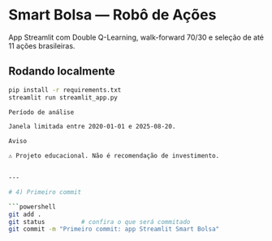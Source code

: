 # Smart Bolsa — Robô de Ações

App Streamlit com Double Q-Learning, walk-forward 70/30 e seleção de até 11 ações brasileiras.

## Rodando localmente
```bash
pip install -r requirements.txt
streamlit run streamlit_app.py

Período de análise

Janela limitada entre 2020-01-01 e 2025-08-20.

Aviso

⚠️ Projeto educacional. Não é recomendação de investimento.


---

# 4) Primeiro commit

```powershell
git add .
git status          # confira o que será commitado
git commit -m "Primeiro commit: app Streamlit Smart Bolsa"